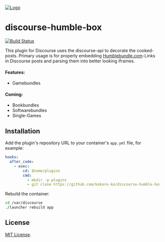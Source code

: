 
<a href="https://www.kokoro-ko.de/">![Logo](https://www.kokoro-ko.de/uploads/default/original/1X/c425edbe738ac1f92e584cfb94305d1570042f45.png)</a>

# discourse-humble-box

[![Build Status](https://travis-ci.org/kokoro-ko/discourse-kokoro-box.svg?branch=master)](https://travis-ci.org/kokoro-ko/discourse-kokoro-box)

This plugin for Discourse uses the discourse-api to decorate the cooked-posts. Primary usage is for properly embedding [Humblebundle.com](https://humblebundle.com/)-Links in Discourse posts and parsing them into better looking iframes.

#### Features:
- Gamebundles

#### Coming:
- Bookbundles
- Softwarebundles
- Single-Games

## Installation

Add the plugin's repository URL to your container's `app.yml` file, for example:

```yml
hooks:
  after_code:
    - exec:
        cd: $home/plugins
        cmd:
          - mkdir -p plugins
          - git clone https://github.com/kokoro-ko/discourse-humble-box
```

Rebuild the container:

```sh
cd /var/discourse
./launcher rebuild app
```

## License

[MIT License](LICENSE).
